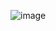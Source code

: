 ![image](https://github.com/gauravhalnawar1011/AWS/assets/140076717/efb24f4e-1914-4ecd-92da-9a728b019b5e)

